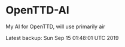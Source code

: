 # OpenTTD-AI
My AI for OpenTTD, will use primarily air

Latest backup: Sun Sep 15 01:48:01 UTC 2019
